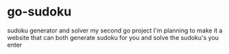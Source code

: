 # go-sudoku
sudoku generator and solver
my second go project I'm planning to make it a website that can both generate sudoku for you and solve the sudoku's you enter


